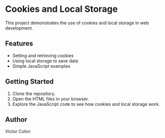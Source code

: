 # Cookies and Local Storage

This project demonstrates the use of cookies and local storage in web development.

## Features

- Setting and retrieving cookies
- Using local storage to save data
- Simple JavaScript examples

## Getting Started

1. Clone the repository.
2. Open the HTML files in your browser.
3. Explore the JavaScript code to see how cookies and local storage work.

## Author

Victor Colon